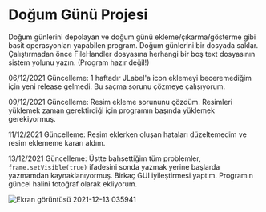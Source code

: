 # Doğum Günü Projesi
Doğum günlerini depolayan ve doğum günü ekleme/çıkarma/gösterme gibi basit operasyonları yapabilen program.
Doğum günlerini bir dosyada saklar.
Çalıştırmadan önce FileHandler dosyasına herhangi bir boş text dosyasının sistem yolunu yazın.
(Program hazır değil!)

06/12/2021 Güncelleme:
  1 haftadır JLabel'a icon eklemeyi beceremediğim için yeni release gelmedi. Bu saçma sorunu çözmeye çalışıyorum.

09/12/2021 Güncelleme:
  Resim ekleme sorununu çözdüm. Resimleri yüklemek zaman gerektirdiği için programın başında yüklemek gerekiyormuş.

11/12/2021 Güncelleme:
  Resim eklerken oluşan hataları düzeltemedim ve resim eklememe kararı aldım.
  
13/12/2021 Güncelleme:
  Üstte bahsettiğim tüm problemler, ```frame.setVisible(true)``` ifadesini sonda yazmak yerine başlarda yazmamdan kaynaklanıyormuş. Birkaç GUI iyileştirmesi yaptım. Programın    güncel halini fotoğraf olarak ekliyorum.
  
![Ekran görüntüsü 2021-12-13 035941](https://user-images.githubusercontent.com/78052319/145737246-6e834562-c177-4625-ab57-de3c72c65f9c.png)
